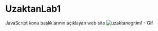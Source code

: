 # UzaktanLab1
 JavaScript konu başlıklarının açıklayan web site
![uzaktanegitim1 - Gif ](outputs/screen-capture.gif)
